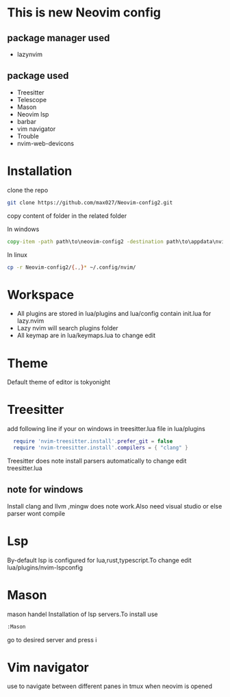 # This is new Neovim config 
## package manager used
*   lazynvim

## package used
* Treesitter
* Telescope
* Mason
* Neovim lsp
* barbar
* vim navigator
* Trouble
* nvim-web-devicons

# Installation
clone the repo
```bash
git clone https://github.com/max027/Neovim-config2.git
```
copy content of folder in the related folder

In windows
```cmd
copy-item -path path\to\neovim-config2 -destination path\to\appdata\nvim -recurse -force
```
In linux
```bash
cp -r Neovim-config2/{.,}* ~/.config/nvim/
```

# Workspace
* All plugins are stored in lua/plugins and lua/config contain init.lua for lazy.nvim
* Lazy nvim will search plugins folder 
* All keymap are in lua/keymaps.lua to change edit 

# Theme
Default theme of editor is tokyonight

# Treesitter

add following line if your on windows in treesitter.lua file in lua/plugins
```lua
  require 'nvim-treesitter.install'.prefer_git = false
  require 'nvim-treesitter.install'.compilers = { "clang" }
```
Treesitter does note install parsers automatically to change edit treesitter.lua

## note for windows
Install clang and llvm ,mingw does note work.Also need visual studio or else parser wont compile


# Lsp
By-default lsp is configured for lua,rust,typescript.To change edit lua/plugins/nvim-lspconfig

# Mason 
mason handel Installation of lsp servers.To install use 
```bash
:Mason
```
go to desired server and press i

# Vim navigator
use to navigate between different panes in tmux when neovim is opened

